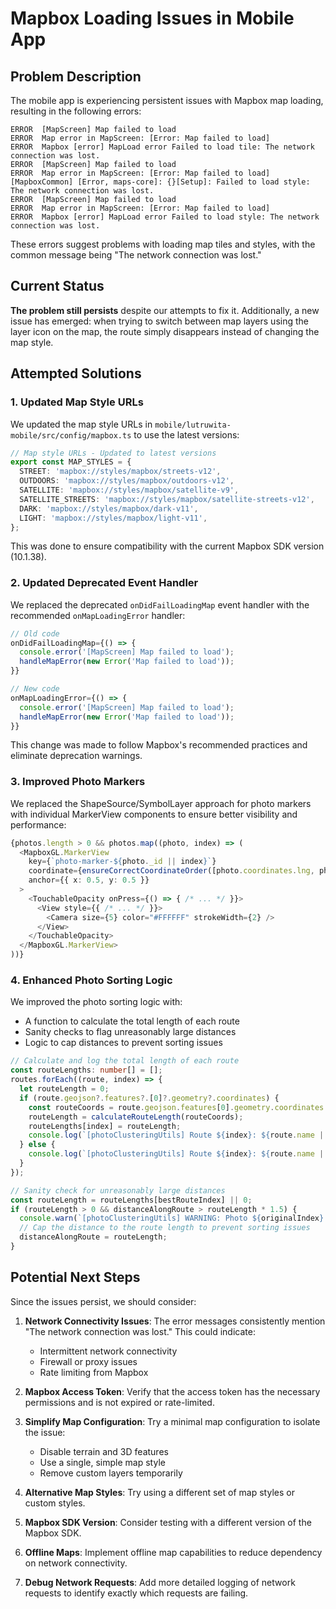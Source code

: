 # Mapbox Loading Issues in Mobile App

## Problem Description

The mobile app is experiencing persistent issues with Mapbox map loading, resulting in the following errors:

```
ERROR  [MapScreen] Map failed to load
ERROR  Map error in MapScreen: [Error: Map failed to load]
ERROR  Mapbox [error] MapLoad error Failed to load tile: The network connection was lost.
ERROR  [MapScreen] Map failed to load
ERROR  Map error in MapScreen: [Error: Map failed to load]
[MapboxCommon] [Error, maps-core]: {}[Setup]: Failed to load style: The network connection was lost.
ERROR  [MapScreen] Map failed to load
ERROR  Map error in MapScreen: [Error: Map failed to load]
ERROR  Mapbox [error] MapLoad error Failed to load style: The network connection was lost.
```

These errors suggest problems with loading map tiles and styles, with the common message being "The network connection was lost."

## Current Status

**The problem still persists** despite our attempts to fix it. Additionally, a new issue has emerged: when trying to switch between map layers using the layer icon on the map, the route simply disappears instead of changing the map style.

## Attempted Solutions

### 1. Updated Map Style URLs

We updated the map style URLs in `mobile/lutruwita-mobile/src/config/mapbox.ts` to use the latest versions:

```typescript
// Map style URLs - Updated to latest versions
export const MAP_STYLES = {
  STREET: 'mapbox://styles/mapbox/streets-v12',
  OUTDOORS: 'mapbox://styles/mapbox/outdoors-v12',
  SATELLITE: 'mapbox://styles/mapbox/satellite-v9',
  SATELLITE_STREETS: 'mapbox://styles/mapbox/satellite-streets-v12',
  DARK: 'mapbox://styles/mapbox/dark-v11',
  LIGHT: 'mapbox://styles/mapbox/light-v11',
};
```

This was done to ensure compatibility with the current Mapbox SDK version (10.1.38).

### 2. Updated Deprecated Event Handler

We replaced the deprecated `onDidFailLoadingMap` event handler with the recommended `onMapLoadingError` handler:

```typescript
// Old code
onDidFailLoadingMap={() => {
  console.error('[MapScreen] Map failed to load');
  handleMapError(new Error('Map failed to load'));
}}

// New code
onMapLoadingError={() => {
  console.error('[MapScreen] Map failed to load');
  handleMapError(new Error('Map failed to load'));
}}
```

This change was made to follow Mapbox's recommended practices and eliminate deprecation warnings.

### 3. Improved Photo Markers

We replaced the ShapeSource/SymbolLayer approach for photo markers with individual MarkerView components to ensure better visibility and performance:

```typescript
{photos.length > 0 && photos.map((photo, index) => (
  <MapboxGL.MarkerView
    key={`photo-marker-${photo._id || index}`}
    coordinate={ensureCorrectCoordinateOrder([photo.coordinates.lng, photo.coordinates.lat])}
    anchor={{ x: 0.5, y: 0.5 }}
  >
    <TouchableOpacity onPress={() => { /* ... */ }}>
      <View style={{ /* ... */ }}>
        <Camera size={5} color="#FFFFFF" strokeWidth={2} />
      </View>
    </TouchableOpacity>
  </MapboxGL.MarkerView>
))}
```

### 4. Enhanced Photo Sorting Logic

We improved the photo sorting logic with:
- A function to calculate the total length of each route
- Sanity checks to flag unreasonably large distances
- Logic to cap distances to prevent sorting issues

```typescript
// Calculate and log the total length of each route
const routeLengths: number[] = [];
routes.forEach((route, index) => {
  let routeLength = 0;
  if (route.geojson?.features?.[0]?.geometry?.coordinates) {
    const routeCoords = route.geojson.features[0].geometry.coordinates as [number, number][];
    routeLength = calculateRouteLength(routeCoords);
    routeLengths[index] = routeLength;
    console.log(`[photoClusteringUtils] Route ${index}: ${route.name || `Route ${index + 1}`}, Length: ${(routeLength/1000).toFixed(2)} km`);
  } else {
    console.log(`[photoClusteringUtils] Route ${index}: ${route.name || `Route ${index + 1}`}, No coordinates available`);
  }
});

// Sanity check for unreasonably large distances
const routeLength = routeLengths[bestRouteIndex] || 0;
if (routeLength > 0 && distanceAlongRoute > routeLength * 1.5) {
  console.warn(`[photoClusteringUtils] WARNING: Photo ${originalIndex} has unreasonably large distance along route ${bestRouteIndex}: ${(distanceAlongRoute/1000).toFixed(2)} km (route length: ${(routeLength/1000).toFixed(2)} km)`);
  // Cap the distance to the route length to prevent sorting issues
  distanceAlongRoute = routeLength;
}
```

## Potential Next Steps

Since the issues persist, we should consider:

1. **Network Connectivity Issues**: The error messages consistently mention "The network connection was lost." This could indicate:
   - Intermittent network connectivity
   - Firewall or proxy issues
   - Rate limiting from Mapbox

2. **Mapbox Access Token**: Verify that the access token has the necessary permissions and is not expired or rate-limited.

3. **Simplify Map Configuration**: Try a minimal map configuration to isolate the issue:
   - Disable terrain and 3D features
   - Use a single, simple map style
   - Remove custom layers temporarily

4. **Alternative Map Styles**: Try using a different set of map styles or custom styles.

5. **Mapbox SDK Version**: Consider testing with a different version of the Mapbox SDK.

6. **Offline Maps**: Implement offline map capabilities to reduce dependency on network connectivity.

7. **Debug Network Requests**: Add more detailed logging of network requests to identify exactly which requests are failing.
